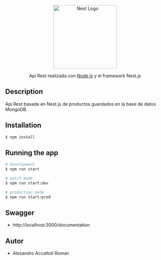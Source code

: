 <p align="center">
  <a href="http://nestjs.com/" target="blank"><img src="https://nestjs.com/img/logo-small.svg" width="200" alt="Nest Logo" /></a>
</p>

[circleci-image]: https://img.shields.io/circleci/build/github/nestjs/nest/master?token=abc123def456
[circleci-url]: https://circleci.com/gh/nestjs/nest

  <p align="center">Api Rest realizada con <a href="http://nodejs.org" target="_blank">Node.js</a> y el framework Nest.js</p>
    <p align="center">


## Description

Api Rest basada en Nest.js de productos guardados en la base de datos MongoDB.

## Installation

```bash
$ npm install
```

## Running the app

```bash
# development
$ npm run start

# watch mode
$ npm run start:dev

# production mode
$ npm run start:prod
```

## Swagger

- http://localhost:3000/documentation

## Autor

- Alesandro Accattoli Roman


